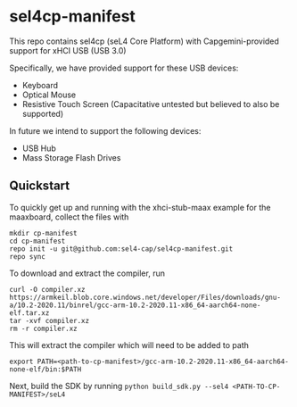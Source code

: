 # sel4cp-manifest

This repo contains sel4cp (seL4 Core Platform) with Capgemini-provided support for xHCI USB (USB 3.0)

Specifically, we have provided support for these USB devices:
* Keyboard
* Optical Mouse
* Resistive Touch Screen (Capacitative untested but believed to also be supported)

In future we intend to support the following devices:
* USB Hub
* Mass Storage Flash Drives

## Quickstart
To quickly get up and running with the xhci-stub-maax example for the
maaxboard, collect the files with

```
mkdir cp-manifest
cd cp-manifest
repo init -u git@github.com:sel4-cap/sel4cp-manifest.git
repo sync
```

To download and extract the compiler, run
```
curl -O compiler.xz
https://armkeil.blob.core.windows.net/developer/Files/downloads/gnu-a/10.2-2020.11/binrel/gcc-arm-10.2-2020.11-x86_64-aarch64-none-elf.tar.xz
tar -xvf compiler.xz
rm -r compiler.xz
```

This will extract the compiler which will need to be added to path
```
export PATH=<path-to-cp-manifest>/gcc-arm-10.2-2020.11-x86_64-aarch64-none-elf/bin:$PATH
```

Next, build the SDK by running `python build_sdk.py --sel4
<PATH-TO-CP-MANIFEST>/seL4`
